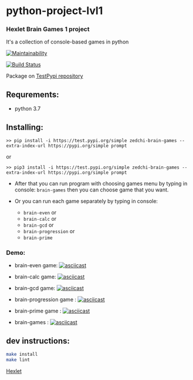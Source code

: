 # python-project-lvl1

### Hexlet Brain Games 1 project
It's a collection of console-based games in python

[![Maintainability](https://api.codeclimate.com/v1/badges/5346e09076a8d5e50282/maintainability)](https://codeclimate.com/github/Zed-chi/Hexlet_Brain_Games_python/maintainability)

[![Build Status](https://travis-ci.org/Zed-chi/Hexlet_Brain_Games_python.svg?branch=master)](https://travis-ci.org/Zed-chi/Hexlet_Brain_Games_python)

Package on [TestPypi repository](https://test.pypi.org/project/zedchi-brain-games/)
## Requrements:
- python 3.7

## Installing:
```
>> pip install -i https://test.pypi.org/simple zedchi-brain-games --extra-index-url https://pypi.org/simple prompt
```
or 
```
>> pip3 install -i https://test.pypi.org/simple zedchi-brain-games --extra-index-url https://pypi.org/simple prompt
```

* After that you can run program with choosing games menu by typing in console:
`brain-games` 
then you can choose game that you want.

* Or you can run each game separately by typing in console:
    - `brain-even` or
    - `brain-calc` or
    - `brain-gcd` or
    - `brain-progression` or
    - `brain-prime`


### Demo:
- brain-even game: [![asciicast](https://asciinema.org/a/EETRAMCMCRP5BEmvQW1sDJC0Z.svg)](https://asciinema.org/a/EETRAMCMCRP5BEmvQW1sDJC0Z)
- brain-calc game:
[![asciicast](https://asciinema.org/a/L5ShWYOvHe3nQ1UFD5nd0JX2K.svg)](https://asciinema.org/a/L5ShWYOvHe3nQ1UFD5nd0JX2K)
- brain-gcd game:
[![asciicast](https://asciinema.org/a/j0Z6p7RsUEtHURXuOKwcFrNiK.svg)](https://asciinema.org/a/j0Z6p7RsUEtHURXuOKwcFrNiK)
- brain-progression game :
[![asciicast](https://asciinema.org/a/lJQXMdFdFG4P1aqAjMEaIM7MC.svg)](https://asciinema.org/a/lJQXMdFdFG4P1aqAjMEaIM7MC)
- brain-prime game :
[![asciicast](https://asciinema.org/a/K2XqI6i3It8MjRgR1NOxLIyFB.svg)](https://asciinema.org/a/K2XqI6i3It8MjRgR1NOxLIyFB)

- brain-games :
[![asciicast](https://asciinema.org/a/YLS6ayEXGXNp9zNzRQKL95ZeD.svg)](https://asciinema.org/a/YLS6ayEXGXNp9zNzRQKL95ZeD)

## dev instructions:
```bash
make install
make lint
```

[Hexlet](https://hexlet.io/)
